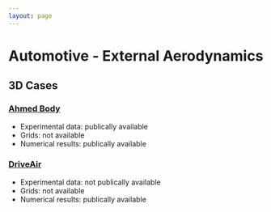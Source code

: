 ```yaml
---
layout: page
---
```


# Automotive - External Aerodynamics

## 3D Cases


### [Ahmed Body](http://cfd.mace.manchester.ac.uk/ercoftac/doku.php?id=cases:case082)
* Experimental data: publically available
* Grids: not available
* Numerical results: publically available


### [DriveAir](https://www.mw.tum.de/en/aer/research-groups/automotive/drivaer/)
* Experimental data: not publically available
* Grids: not available
* Numerical results: publically available
